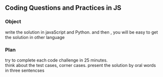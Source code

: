## Coding Questions and Practices in JS


### Object
write the solution in javaScript and Python.
and then , you will be easy to get the solution in other language

### Plan
try to complete each code challenge in 25 minutes.  
think about the test cases, corner cases.
present the solution by oral words in three sentencses
